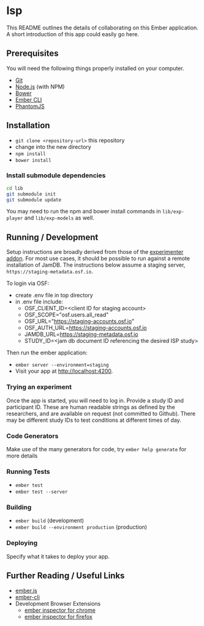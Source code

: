 # Isp

This README outlines the details of collaborating on this Ember application.
A short introduction of this app could easily go here.

## Prerequisites

You will need the following things properly installed on your computer.

* [Git](http://git-scm.com/)
* [Node.js](http://nodejs.org/) (with NPM)
* [Bower](http://bower.io/)
* [Ember CLI](http://ember-cli.com/)
* [PhantomJS](http://phantomjs.org/)

## Installation

* `git clone <repository-url>` this repository
* change into the new directory
* `npm install`
* `bower install`

### Install submodule dependencies

```bash
cd lib
git submodule init
git submodule update
```

You may need to run the npm and bower install commands in `lib/exp-player` and `lib/exp-models` as well.

## Running / Development

Setup instructions are broadly derived from those of the [experimenter addon](https://github.com/CenterForOpenScience/experimenter/). 
For most use cases, it should be possible to run against a remote installation of JamDB. The instructions below assume a staging server, 
`https://staging-metadata.osf.io`.

To login via OSF:
* create .env file in top directory
* in .env file include:
  * OSF_CLIENT_ID=\<client ID for staging account\>
  * OSF_SCOPE="osf.users.all_read"
  * OSF_URL="https://staging-accounts.osf.io"
  * OSF_AUTH_URL=https://staging-accounts.osf.io
  * JAMDB_URL=https://staging-metadata.osf.io
  * STUDY_ID=\<jam db document ID referencing the desired ISP study\>

Then run the ember application:

* `ember server --environment=staging`
* Visit your app at [http://localhost:4200](http://localhost:4200).

### Trying an experiment
Once the app is started, you will need to log in. Provide a study ID and participant ID. 
These are human readable strings as defined by the researchers, and are available on request (not committed to Github). 
There may be different study IDs to test conditions at different times of day.

### Code Generators

Make use of the many generators for code, try `ember help generate` for more details

### Running Tests

* `ember test`
* `ember test --server`

### Building

* `ember build` (development)
* `ember build --environment production` (production)

### Deploying

Specify what it takes to deploy your app.

## Further Reading / Useful Links

* [ember.js](http://emberjs.com/)
* [ember-cli](http://ember-cli.com/)
* Development Browser Extensions
  * [ember inspector for chrome](https://chrome.google.com/webstore/detail/ember-inspector/bmdblncegkenkacieihfhpjfppoconhi)
  * [ember inspector for firefox](https://addons.mozilla.org/en-US/firefox/addon/ember-inspector/)

